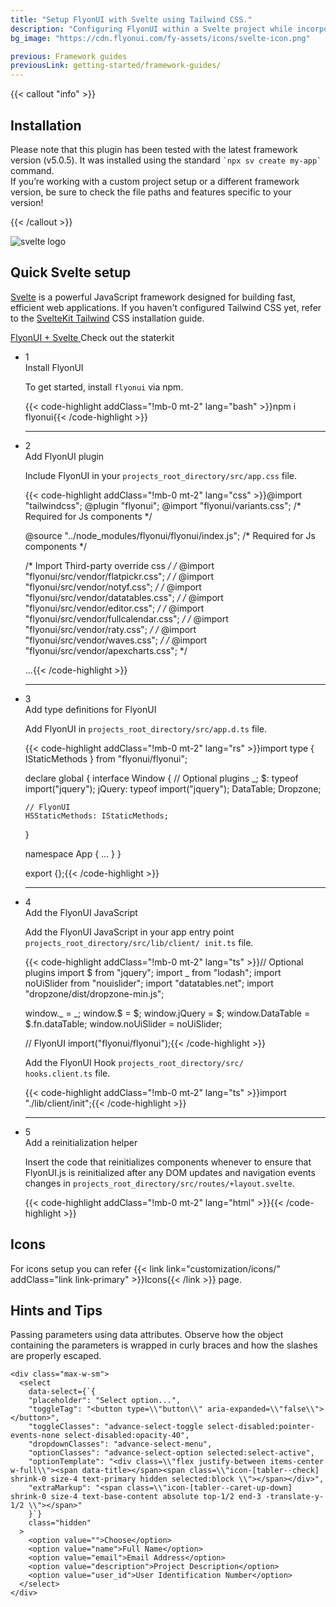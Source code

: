 ```yaml
---
title: "Setup FlyonUI with Svelte using Tailwind CSS."
description: "Configuring FlyonUI within a Svelte project while incorporating Tailwind CSS for enhanced styling."
bg_image: "https://cdn.flyonui.com/fy-assets/icons/svelte-icon.png"

previous: Framework guides
previousLink: getting-started/framework-guides/
---
```


{{< callout "info" >}}

<h2 class="text-lg font-medium mb-1">Installation</h2>
Please note that this plugin has been tested with the latest framework version (v5.0.5). It was installed using the standard <code>`npx sv create my-app`</code> command.<br/>
If you’re working with a custom project setup or a different framework version, be sure to check the file paths and features specific to your version!

{{< /callout >}}

<div>
  <div class="flex gap-2">
    <div><img src="https://cdn.flyonui.com/fy-assets/icons/svelte-icon.png" alt="svelte logo" class="h-auto w-14 mt-2" /></div>
    <div>
      <h2 class="text-base-content mb-3 text-lg font-semibold mt-2">
        Quick
        <span class="text-error">Svelte</span>
        setup
      </h2>
      <p class="text-base-conte/80 text-base">
        <a href="https://svelte.dev/" class="link link-animated link-primary" target="_blank">Svelte</a> is a powerful JavaScript framework designed for building fast, efficient web applications. If you haven't configured Tailwind CSS yet, refer to the <a class="link link-animated" target="_blank" href="https://tailwindcss.com/docs/guides/sveltekit">SvelteKit Tailwind</a> CSS installation guide.
      </p>
      <div class="tooltip">
        <a type="button" class="tooltip-toggle btn-sm btn btn-outline" href="https://github.com/themeselection/flyonui-svelte-integration" target="_blank" aria-label="Tooltip">
          <span class="icon-[tabler--bolt-filled] bg-error"></span>
          FlyonUI + Svelte
        </a>
        <span class="tooltip-content tooltip-shown:opacity-100 tooltip-shown:visible" role="tooltip">
          <span class="tooltip-body">Check out the staterkit</span>
        </span>
      </div>
    </div>
  </div>

  <ul class="timeline timeline-snap-icon timeline-compact timeline-vertical mb-12 w-full ps-0">
    <!-- Step 1: Installation -->
    <li class="mt-0 mb-0 ps-0">
      <div class="timeline-middle mb-2">
        <span class="text-base-content flex size-7 items-center justify-center rounded-full border border-base-content/20 font-semibold">
          1
        </span>
      </div>
      <div class="timeline-end m-0 w-full rounded-lg p-4">
        <div class="text-base-content mb-3 font-semibold">Install FlyonUI</div>
        <p>
          To get started, install
          <code>flyonui</code>
          via npm.
        </p>
        {{< code-highlight addClass="!mb-0 mt-2" lang="bash" >}}npm i flyonui{{< /code-highlight >}}
      </div>
      <hr class="!w-0.5 rounded-none border-transparent" />
    </li>
    <!-- Step 2: Configure paths -->
    <li class="mt-0 mb-0 ps-0">
      <div class="timeline-middle mb-2">
        <span class="text-base-content flex size-7 items-center justify-center rounded-full border border-base-content/20 font-semibold">
          2
        </span>
      </div>
      <div class="timeline-end m-0 w-full rounded-lg p-4">
        <div class="text-base-content mb-3 font-semibold">Add FlyonUI plugin</div>
        <p>Include FlyonUI in your <code>projects_root_directory/src/app.css</code> file.</p>
        {{< code-highlight addClass="!mb-0 mt-2" lang="css" >}}@import "tailwindcss";
@plugin "flyonui";
@import "flyonui/variants.css"; /* Required for Js components */

@source "../node_modules/flyonui/flyonui/index.js"; /* Required for Js components */

/* Import Third-party override css */
/* @import "flyonui/src/vendor/flatpickr.css"; */
/* @import "flyonui/src/vendor/notyf.css"; */
/* @import "flyonui/src/vendor/datatables.css"; */
/* @import "flyonui/src/vendor/editor.css"; */
/* @import "flyonui/src/vendor/fullcalendar.css"; */
/* @import "flyonui/src/vendor/raty.css"; */
/* @import "flyonui/src/vendor/waves.css"; */
/* @import "flyonui/src/vendor/apexcharts.css"; */

...{{< /code-highlight >}}
      </div>
      <hr class="!w-0.5 rounded-none border-transparent" />
    </li>
    <!-- Step 3: Add FlyonUI JavaScript -->
    <li class="mt-0 mb-0 ps-0">
      <div class="timeline-middle mb-2">
        <span class="text-base-content flex size-7 items-center justify-center rounded-full border border-base-content/20 font-semibold">
          3
        </span>
      </div>
      <div class="timeline-end m-0 w-full rounded-lg p-4">
        <div class="text-base-content mb-3 font-semibold">Add type definitions for FlyonUI</div>
        <p>Add FlyonUI in <code>projects_root_directory/src/app.d.ts</code> file.</p>
        {{< code-highlight addClass="!mb-0 mt-2" lang="rs" >}}import type { IStaticMethods } from "flyonui/flyonui";

declare global {
  interface Window {
    // Optional plugins
    _;
    $: typeof import("jquery");
    jQuery: typeof import("jquery");
    DataTable;
    Dropzone;

    // FlyonUI
    HSStaticMethods: IStaticMethods;
  }

  namespace App {
    ...
  }
}

export {};{{< /code-highlight >}}
      </div>
      <hr class="!w-0.5 rounded-none border-transparent" />
    </li>
    <!-- Step 4: Reinitialize with vue-router -->
    <li class="mt-0 mb-0 ps-0">
      <div class="timeline-middle mb-2">
        <span class="text-base-content flex size-7 items-center justify-center rounded-full border border-base-content/20 font-semibold">
          4
        </span>
      </div>
      <div class="timeline-end m-0 w-full rounded-lg p-4">
        <div class="text-base-content mb-3 font-semibold">Add the FlyonUI JavaScript</div>
        <p>Add the FlyonUI JavaScript in your app entry point <code>projects_root_directory/src/lib/client/
init.ts</code> file.</p>
        {{< code-highlight addClass="!mb-0 mt-2" lang="ts" >}}// Optional plugins
import $ from "jquery";
import _ from "lodash";
import noUiSlider from "nouislider";
import "datatables.net";
import "dropzone/dist/dropzone-min.js";

window._ = _;
window.$ = $;
window.jQuery = $;
window.DataTable = $.fn.dataTable;
window.noUiSlider = noUiSlider;

// FlyonUI
import("flyonui/flyonui");{{< /code-highlight >}}

<p>Add the FlyonUI Hook <code>projects_root_directory/src/
hooks.client.ts</code> file.</p>

{{< code-highlight addClass="!mb-0 mt-2" lang="ts" >}}import "./lib/client/init";{{< /code-highlight >}}
      </div>
      <hr class="!w-0.5 rounded-none border-transparent" />
    </li>
    <!-- Step 5: Reinitialize without vue-router -->
    <li class="mt-0 mb-0 ps-0">
      <div class="timeline-middle mb-2">
        <span class="text-base-content flex size-7 items-center justify-center rounded-full border border-base-content/20 font-semibold">
          5
        </span>
      </div>
      <div class="timeline-end m-0 w-full rounded-lg p-4">
        <div class="text-base-content mb-3 font-semibold">Add a reinitialization helper</div>
        <p>Insert the code that reinitializes components whenever  to ensure that FlyonUI.js is reinitialized after any DOM updates and navigation events changes   in <code>projects_root_directory/src/routes/+layout.svelte</code>.</p>
        {{< code-highlight addClass="!mb-0 mt-2" lang="html" >}}<script>
  import { afterNavigate } from "$app/navigation";

  afterNavigate(() => {
    // Runs after navigating between pages
    HSStaticMethods.autoInit();
  });
</script>{{< /code-highlight >}}
</div>
</li>
  </ul>
</div>

<h2 class="text-lg font-medium mb-1">Icons</h2>
For icons setup you can refer {{< link link="customization/icons/" addClass="link link-primary" >}}Icons{{< /link >}} page.

<h2 class="text-lg font-medium mb-1">Hints and Tips</h2>

Passing parameters using data attributes. Observe how the object containing the parameters is wrapped in curly braces and how the slashes are properly escaped.

```svelte
<div class="max-w-sm">
  <select
    data-select={`{
    "placeholder": "Select option...",
    "toggleTag": "<button type=\\"button\\" aria-expanded=\\"false\\"></button>",
    "toggleClasses": "advance-select-toggle select-disabled:pointer-events-none select-disabled:opacity-40",
    "dropdownClasses": "advance-select-menu",
    "optionClasses": "advance-select-option selected:select-active",
    "optionTemplate": "<div class=\\"flex justify-between items-center w-full\\"><span data-title></span><span class=\\"icon-[tabler--check] shrink-0 size-4 text-primary hidden selected:block \\"></span></div>",
    "extraMarkup": "<span class=\\"icon-[tabler--caret-up-down] shrink-0 size-4 text-base-content absolute top-1/2 end-3 -translate-y-1/2 \\"></span>"
    }`}
    class="hidden"
  >
    <option value="">Choose</option>
    <option value="name">Full Name</option>
    <option value="email">Email Address</option>
    <option value="description">Project Description</option>
    <option value="user_id">User Identification Number</option>
  </select>
</div>

```
